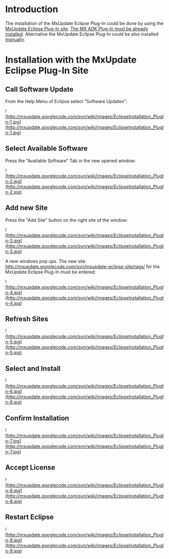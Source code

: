 

# Introduction #
The installation of the MxUpdate Eclipse Plug-In could be done by using the [MxUpdate Eclipse Plug-In site](http://mxupdate.googlecode.com/svn/mxupdate-eclipse-site/tags/). [The MX ADK Plug-In must be already installed](EclipseInstallation_ADK.md). Alternative the MxUpdate Eclipse Plug-In could be also installed [manually](EclipseInstallation_Manually.md).

# Installation with the MxUpdate Eclipse Plug-In Site #

## Call Software Update ##
From the Help Menu of Eclipse select "Software Updates":

![http://mxupdate.googlecode.com/svn/wiki/images/EclipseInstallation_PlugIn-1.jpg](http://mxupdate.googlecode.com/svn/wiki/images/EclipseInstallation_PlugIn-1.jpg)

## Select Available Software ##
Press the "Available Software" Tab in the new opened window:

![http://mxupdate.googlecode.com/svn/wiki/images/EclipseInstallation_PlugIn-2.jpg](http://mxupdate.googlecode.com/svn/wiki/images/EclipseInstallation_PlugIn-2.jpg)

## Add new Site ##
Press the "Add Site" button on the right site of the window:

![http://mxupdate.googlecode.com/svn/wiki/images/EclipseInstallation_PlugIn-3.jpg](http://mxupdate.googlecode.com/svn/wiki/images/EclipseInstallation_PlugIn-3.jpg)

A new windows pop ups. The new site http://mxupdate.googlecode.com/svn/mxupdate-eclipse-site/tags/ for the MxUpdate Eclipse Plug-In must be entered:

![http://mxupdate.googlecode.com/svn/wiki/images/EclipseInstallation_PlugIn-4.jpg](http://mxupdate.googlecode.com/svn/wiki/images/EclipseInstallation_PlugIn-4.jpg)

## Refresh Sites ##

![http://mxupdate.googlecode.com/svn/wiki/images/EclipseInstallation_PlugIn-5.jpg](http://mxupdate.googlecode.com/svn/wiki/images/EclipseInstallation_PlugIn-5.jpg)

## Select and Install ##

![http://mxupdate.googlecode.com/svn/wiki/images/EclipseInstallation_PlugIn-6.jpg](http://mxupdate.googlecode.com/svn/wiki/images/EclipseInstallation_PlugIn-6.jpg)

## Confirm Installation ##

![http://mxupdate.googlecode.com/svn/wiki/images/EclipseInstallation_PlugIn-7.jpg](http://mxupdate.googlecode.com/svn/wiki/images/EclipseInstallation_PlugIn-7.jpg)

## Accept License ##

![http://mxupdate.googlecode.com/svn/wiki/images/EclipseInstallation_PlugIn-8.jpg](http://mxupdate.googlecode.com/svn/wiki/images/EclipseInstallation_PlugIn-8.jpg)

## Restart Eclipse ##

![http://mxupdate.googlecode.com/svn/wiki/images/EclipseInstallation_PlugIn-9.jpg](http://mxupdate.googlecode.com/svn/wiki/images/EclipseInstallation_PlugIn-9.jpg)